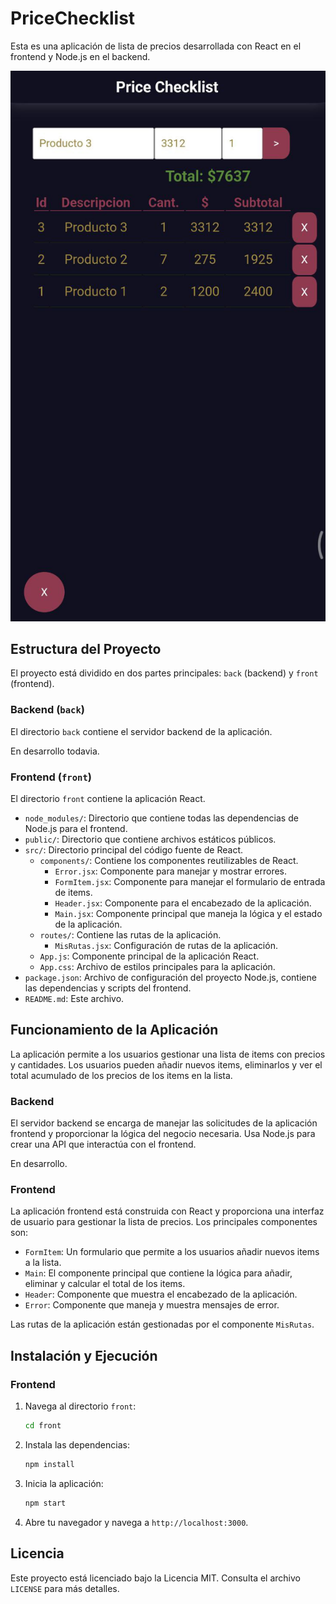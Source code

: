 # PriceChecklist

Esta es una aplicación de lista de precios desarrollada con React en el frontend y Node.js en el backend.

![Front capture](/assets/img/capture%20front.jpg)

## Estructura del Proyecto

El proyecto está dividido en dos partes principales: `back` (backend) y `front` (frontend).

### Backend (`back`)

El directorio `back` contiene el servidor backend de la aplicación.

En desarrollo todavia.

### Frontend (`front`)

El directorio `front` contiene la aplicación React.

-   `node_modules/`: Directorio que contiene todas las dependencias de Node.js para el frontend.
-   `public/`: Directorio que contiene archivos estáticos públicos.
-   `src/`: Directorio principal del código fuente de React.
    -   `components/`: Contiene los componentes reutilizables de React.
        -   `Error.jsx`: Componente para manejar y mostrar errores.
        -   `FormItem.jsx`: Componente para manejar el formulario de entrada de items.
        -   `Header.jsx`: Componente para el encabezado de la aplicación.
        -   `Main.jsx`: Componente principal que maneja la lógica y el estado de la aplicación.
    -   `routes/`: Contiene las rutas de la aplicación.
        -   `MisRutas.jsx`: Configuración de rutas de la aplicación.
    -   `App.js`: Componente principal de la aplicación React.
    -   `App.css`: Archivo de estilos principales para la aplicación.
-   `package.json`: Archivo de configuración del proyecto Node.js, contiene las dependencias y scripts del frontend.
-   `README.md`: Este archivo.

## Funcionamiento de la Aplicación

La aplicación permite a los usuarios gestionar una lista de items con precios y cantidades. Los usuarios pueden añadir nuevos items, eliminarlos y ver el total acumulado de los precios de los items en la lista.

### Backend

El servidor backend se encarga de manejar las solicitudes de la aplicación frontend y proporcionar la lógica del negocio necesaria. Usa Node.js para crear una API que interactúa con el frontend.

En desarrollo.

### Frontend

La aplicación frontend está construida con React y proporciona una interfaz de usuario para gestionar la lista de precios. Los principales componentes son:

-   `FormItem`: Un formulario que permite a los usuarios añadir nuevos items a la lista.
-   `Main`: El componente principal que contiene la lógica para añadir, eliminar y calcular el total de los items.
-   `Header`: Componente que muestra el encabezado de la aplicación.
-   `Error`: Componente que maneja y muestra mensajes de error.

Las rutas de la aplicación están gestionadas por el componente `MisRutas`.

## Instalación y Ejecución

### Frontend

1. Navega al directorio `front`:
    ```bash
    cd front
    ```
2. Instala las dependencias:
    ```bash
    npm install
    ```
3. Inicia la aplicación:
    ```bash
    npm start
    ```
4. Abre tu navegador y navega a `http://localhost:3000`.

## Licencia

Este proyecto está licenciado bajo la Licencia MIT. Consulta el archivo `LICENSE` para más detalles.
